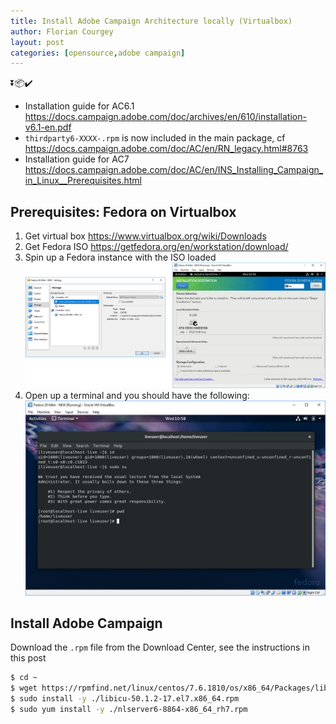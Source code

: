 ```yaml
---
title: Install Adobe Campaign Architecture locally (Virtualbox)
author: Florian Courgey
layout: post
categories: [opensource,adobe campaign]
---
```


<p class="text-center">⏬📦✔️</p>

<!--more-->

- Installation guide for AC6.1 https://docs.campaign.adobe.com/doc/archives/en/610/installation-v6.1-en.pdf
- `thirdparty6-XXXX-.rpm` is now included in the main package, cf https://docs.campaign.adobe.com/doc/AC/en/RN_legacy.html#8763
- Installation guide for AC7 https://docs.campaign.adobe.com/doc/AC/en/INS_Installing_Campaign_in_Linux__Prerequisites.html

## Prerequisites: Fedora on Virtualbox
1. Get virtual box https://www.virtualbox.org/wiki/Downloads
1. Get Fedora ISO https://getfedora.org/en/workstation/download/
1. Spin up a Fedora instance with the ISO loaded
![](/assets/images/2019/02/fedora-workstation-install-disk.jpg)
1. Open up a terminal and you should have the following:
![](/assets/images/2019/02/fedora-workstation-first-terminal.jpg)

## Install Adobe Campaign
Download the `.rpm` file from the Download Center, see the instructions in this post 
```bash
$ cd ~
$ wget https://rpmfind.net/linux/centos/7.6.1810/os/x86_64/Packages/libicu-50.1.2-17.el7.x86_64.rpm
$ sudo install -y ./libicu-50.1.2-17.el7.x86_64.rpm
$ sudo yum install -y ./nlserver6-8864-x86_64_rh7.rpm
```

